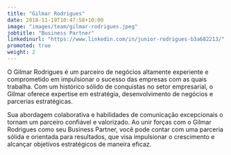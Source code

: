 ```yaml
---
title: "Gilmar Rodrigues"
date: 2018-11-19T10:47:58+10:00
image: "images/team/gilmar-rodrigues.jpeg"
jobtitle: "Business Partner"
linkedinurl: "https://www.linkedin.com/in/junior-rodrigues-b3a682213/"
promoted: true
weight: 2
---
```


O Gilmar Rodrigues é um parceiro de negócios altamente experiente e comprometido em impulsionar o sucesso das empresas com as quais trabalha. Com um histórico sólido de conquistas no setor empresarial, o Gilmar oferece expertise em estratégia, desenvolvimento de negócios e parcerias estratégicas.

Sua abordagem colaborativa e habilidades de comunicação excepcionais o tornam um parceiro confiável e valorizado. Ao unir forças com o Gilmar Rodrigues como seu Business Partner, você pode contar com uma parceria sólida e orientada para resultados, que visa impulsionar o crescimento e alcançar objetivos estratégicos de maneira eficaz.